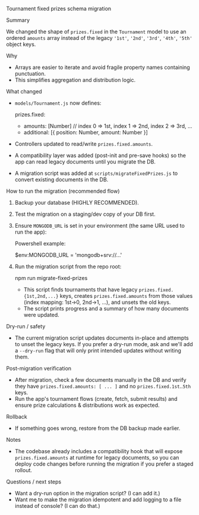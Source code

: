 Tournament fixed prizes schema migration

Summary

We changed the shape of `prizes.fixed` in the `Tournament` model to use an ordered `amounts` array instead of the legacy `'1st'`, `'2nd'`, `'3rd'`, `'4th'`, `'5th'` object keys.

Why

- Arrays are easier to iterate and avoid fragile property names containing punctuation.
- This simplifies aggregation and distribution logic.

What changed

- `models/Tournament.js` now defines:

  prizes.fixed:
    - amounts: [Number]     // index 0 => 1st, index 1 => 2nd, index 2 => 3rd, ...
    - additional: [{ position: Number, amount: Number }]

- Controllers updated to read/write `prizes.fixed.amounts`.
- A compatibility layer was added (post-init and pre-save hooks) so the app can read legacy documents until you migrate the DB.
- A migration script was added at `scripts/migrateFixedPrizes.js` to convert existing documents in the DB.

How to run the migration (recommended flow)

1) Backup your database (HIGHLY RECOMMENDED).

2) Test the migration on a staging/dev copy of your DB first.

3) Ensure `MONGODB_URL` is set in your environment (the same URL used to run the app):

   Powershell example:

   $env:MONGODB_URL = 'mongodb+srv://...'

4) Run the migration script from the repo root:

   npm run migrate-fixed-prizes

   - This script finds tournaments that have legacy `prizes.fixed.{1st,2nd,...}` keys, creates `prizes.fixed.amounts` from those values (index mapping: 1st->0, 2nd->1, ...), and unsets the old keys.
   - The script prints progress and a summary of how many documents were updated.

Dry-run / safety

- The current migration script updates documents in-place and attempts to unset the legacy keys. If you prefer a dry-run mode, ask and we'll add a `--dry-run` flag that will only print intended updates without writing them.

Post-migration verification

- After migration, check a few documents manually in the DB and verify they have `prizes.fixed.amounts: [ ... ]` and no `prizes.fixed.1st`..`5th` keys.
- Run the app's tournament flows (create, fetch, submit results) and ensure prize calculations & distributions work as expected.

Rollback

- If something goes wrong, restore from the DB backup made earlier.

Notes

- The codebase already includes a compatibility hook that will expose `prizes.fixed.amounts` at runtime for legacy documents, so you can deploy code changes before running the migration if you prefer a staged rollout.

Questions / next steps

- Want a dry-run option in the migration script? (I can add it.)
- Want me to make the migration idempotent and add logging to a file instead of console? (I can do that.)
